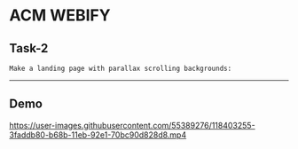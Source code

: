 # ACM WEBIFY

## Task-2

    Make a landing page with parallax scrolling backgrounds:

<hr />

## Demo

https://user-images.githubusercontent.com/55389276/118403255-3faddb80-b68b-11eb-92e1-70bc90d828d8.mp4
